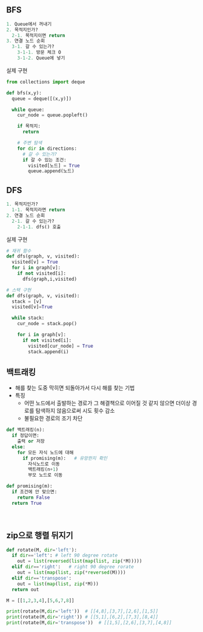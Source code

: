 ## BFS
```python
1. Queue에서 꺼내기
2. 목적지인가?
  2-1. 목적지이면 return
3. 연결 노드 순회
  3-1. 갈 수 있는가?
    3-1-1. 방문 체크 O
    3-1-2. Queue에 넣기
```

실제 구현
```python
from collections import deque

def bfs(x,y):
  queue = deque([(x,y)])

  while queue:
    cur_node = queue.popleft()

    if 목적지:
      return

    # 주변 탐색
    for dir in directions:
      # 갈 수 있는가?
      if 갈 수 있는 조건:
        visited[노드] = True
        queue.append(노드)
```

## DFS
```python
1. 목적지인가?
  1-1. 목적지라면 return
2. 연결 노드 순회
  2-1. 갈 수 있는가?
    2-1-1. dfs() 호출
```

실제 구현
```python
# 재귀 함수
def dfs(graph, v, visited):
  visited[v] = True
  for i in graph[v]:
    if not visited[i]:
      dfs(graph,i,visited)

# 스택 구현
def dfs(graph, v, visited):
  stack = [v]
  visited[v]=True

  while stack:
    cur_node = stack.pop()

    for i in graph[v]:
      if not visited[i]:
        visited[cur_node] = True
        stack.append(i)
```

## 백트래킹
- 해를 찾는 도중 막히면 되돌아가서 다시 해를 찾는 기법
- 특징
    - 어떤 노드에서 출발하는 경로가 그 해결책으로 이어질 것 같지 않으면 더이상 경로를 탐색하지 않음으로써 시도 횟수 감소
    - 불필요한 경로의 조기 차단
```python
def 백트래킹(n):
  if 정답이면:
    출력 or 저장
  else:
    for 모든 자식 노드에 대해
      if promising(m):   # 유망한지 확인
        자식노드로 이동
        백트래킹(n+1)
        부모 노드로 이동

def promising(m):
  if 조건에 안 맞으면:
    return False
  return True
```
<br>

## zip으로 행렬 뒤지기
```python
def rotate(M, dir='left'):
  if dir=='left': # left 90 degree rotate
    out = list(reversed(list(map(list, zip(*M)))))
  elif dir=='right':   # right 90 degree rorate
    out = list(map(list, zip(*reversed(M))))
  elif dir=='transpose':
    out = list(map(list, zip(*M)))
  return out

M = [[1,2,3,4],[5,6,7,8]]

print(rotate(M,dir='left'))  # [[4,8],[3,7],[2,6],[1,5]]
print(rotate(M,dir='right')) # [[5,1],[6,2],[7,3],[8,4]]
print(rotate(M,dir='transpose'))  # [[1,5],[2,6],[3,7],[4,8]]
```
